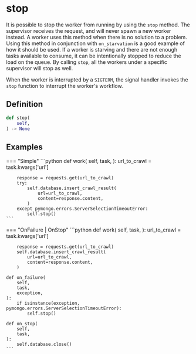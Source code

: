 # stop

It is possible to stop the worker from running by using the `stop` method. The supervisor receives the request, and will never spawn a new worker instead. A worker uses this method when there is no solution to a problem. Using this method in conjunction with `on_starvation` is a good example of how it should be used. If a worker is starving and there are not enough tasks available to consume, it can be intentionally stopped to reduce the load on the queue. By calling `stop`, all the workers under a specific supervisor will stop as well.

When the worker is interrupted by a `SIGTERM`, the signal handler invokes the `stop` function to interrupt the worker's workflow.


## Definition

```python
def stop(
    self,
) -> None
```


## Examples

=== "Simple"
    ```python
    def work(
        self,
        task,
    ):
        url_to_crawl = task.kwargs['url']

        response = requests.get(url_to_crawl)
        try:
            self.database.insert_crawl_result(
                url=url_to_crawl,
                content=response.content,
            )
        except pymongo.errors.ServerSelectionTimeoutError:
            self.stop()
    ```

=== "OnFailure | OnStop"
    ```python
    def work(
        self,
        task,
    ):
        url_to_crawl = task.kwargs['url']

        response = requests.get(url_to_crawl)
        self.database.insert_crawl_result(
            url=url_to_crawl,
            content=response.content,
        )

    def on_failure(
        self,
        task,
        exception,
    ):
        if isinstance(exception, pymongo.errors.ServerSelectionTimeoutError):
            self.stop()

    def on_stop(
        self,
        task,
    ):
        self.database.close()
    ```

